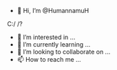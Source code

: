 - 👋 Hi, I’m @HumannamuH

C:/
/?
- 👀 I’m interested in ...
- 🌱 I’m currently learning ...
- 💞️ I’m looking to collaborate on ...
- 📫 How to reach me ...

<!---
HumannamuH/HumannamuH is a ✨ special ✨ repository because its `README.md` (this file) appears on your GitHub profile.
You can click the Preview link to take a look at your changes.
--->
